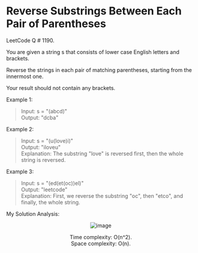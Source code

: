 # Reverse Substrings Between Each Pair of Parentheses

LeetCode Q # 1190.

You are given a string s that consists of lower case English letters and brackets.

Reverse the strings in each pair of matching parentheses, starting from the innermost one.

Your result should not contain any brackets.

Example 1:

> Input: s = "(abcd)"</br>
> Output: "dcba"

Example 2:

> Input: s = "(u(love)i)"</br>
> Output: "iloveu"</br>
> Explanation: The substring "love" is reversed first, then the whole string is reversed.

Example 3:

> Input: s = "(ed(et(oc))el)"</br>
> Output: "leetcode"</br>
> Explanation: First, we reverse the substring "oc", then "etco", and finally, the whole string.

My Solution Analysis:

<div align = "center">

  ![image](https://github.com/user-attachments/assets/e6b2ea35-a7a0-4b41-9179-3bc4cf50ecaf)

  Time complexity: O(n^2).</br>Space complexity: O(n).
</div>
